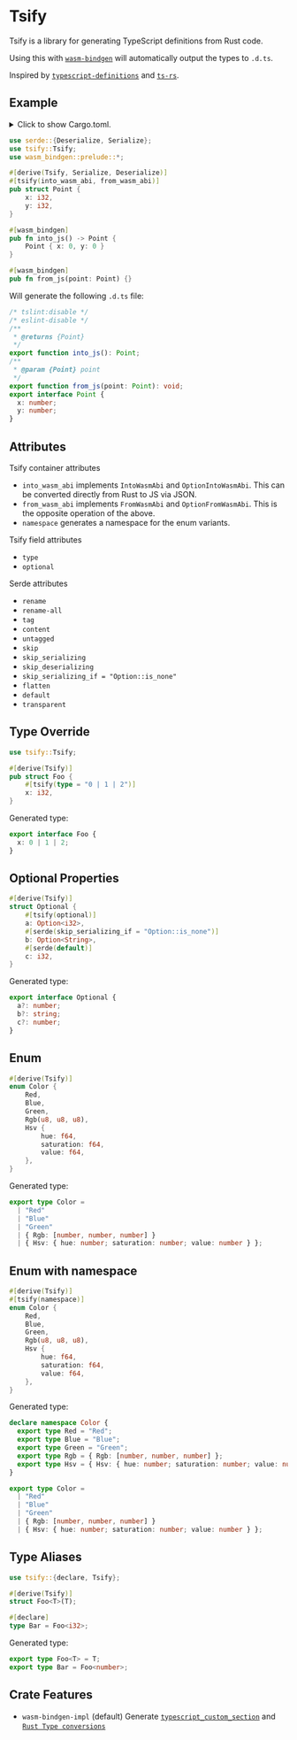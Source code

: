 # Tsify

Tsify is a library for generating TypeScript definitions from Rust code.

Using this with [`wasm-bindgen`](https://github.com/rustwasm/wasm-bindgen) will automatically output the types to `.d.ts`.

Inspired by [`typescript-definitions`](https://github.com/arabidopsis/typescript-definitions) and [`ts-rs`](https://github.com/Aleph-Alpha/ts-rs).

## Example

<details>
<summary>
Click to show Cargo.toml.
</summary>

```toml
[dependencies]
tsify = "0.3"
serde = { version = "1.0", features = ["derive"] }
wasm-bindgen = { version = "0.2", features = ["serde-serialize"] }
```

</details>

```rust
use serde::{Deserialize, Serialize};
use tsify::Tsify;
use wasm_bindgen::prelude::*;

#[derive(Tsify, Serialize, Deserialize)]
#[tsify(into_wasm_abi, from_wasm_abi)]
pub struct Point {
    x: i32,
    y: i32,
}

#[wasm_bindgen]
pub fn into_js() -> Point {
    Point { x: 0, y: 0 }
}

#[wasm_bindgen]
pub fn from_js(point: Point) {}
```

Will generate the following `.d.ts` file:

```ts
/* tslint:disable */
/* eslint-disable */
/**
 * @returns {Point}
 */
export function into_js(): Point;
/**
 * @param {Point} point
 */
export function from_js(point: Point): void;
export interface Point {
  x: number;
  y: number;
}
```

## Attributes

Tsify container attributes

- `into_wasm_abi` implements `IntoWasmAbi` and `OptionIntoWasmAbi`. This can be converted directly from Rust to JS via JSON.
- `from_wasm_abi` implements `FromWasmAbi` and `OptionFromWasmAbi`. This is the opposite operation of the above.
- `namespace` generates a namespace for the enum variants.

Tsify field attributes

- `type`
- `optional`

Serde attributes

- `rename`
- `rename-all`
- `tag`
- `content`
- `untagged`
- `skip`
- `skip_serializing`
- `skip_deserializing`
- `skip_serializing_if = "Option::is_none"`
- `flatten`
- `default`
- `transparent`

## Type Override

```rust
use tsify::Tsify;

#[derive(Tsify)]
pub struct Foo {
    #[tsify(type = "0 | 1 | 2")]
    x: i32,
}
```

Generated type:

```ts
export interface Foo {
  x: 0 | 1 | 2;
}
```

## Optional Properties

```rust
#[derive(Tsify)]
struct Optional {
    #[tsify(optional)]
    a: Option<i32>,
    #[serde(skip_serializing_if = "Option::is_none")]
    b: Option<String>,
    #[serde(default)]
    c: i32,
}
```

Generated type:

```ts
export interface Optional {
  a?: number;
  b?: string;
  c?: number;
}
```

## Enum

```rust
#[derive(Tsify)]
enum Color {
    Red,
    Blue,
    Green,
    Rgb(u8, u8, u8),
    Hsv {
        hue: f64,
        saturation: f64,
        value: f64,
    },
}
```

Generated type:

```ts
export type Color =
  | "Red"
  | "Blue"
  | "Green"
  | { Rgb: [number, number, number] }
  | { Hsv: { hue: number; saturation: number; value: number } };
```

## Enum with namespace

```rust
#[derive(Tsify)]
#[tsify(namespace)]
enum Color {
    Red,
    Blue,
    Green,
    Rgb(u8, u8, u8),
    Hsv {
        hue: f64,
        saturation: f64,
        value: f64,
    },
}
```

Generated type:

```ts
declare namespace Color {
  export type Red = "Red";
  export type Blue = "Blue";
  export type Green = "Green";
  export type Rgb = { Rgb: [number, number, number] };
  export type Hsv = { Hsv: { hue: number; saturation: number; value: number } };
}

export type Color =
  | "Red"
  | "Blue"
  | "Green"
  | { Rgb: [number, number, number] }
  | { Hsv: { hue: number; saturation: number; value: number } };
```

## Type Aliases

```rust
use tsify::{declare, Tsify};

#[derive(Tsify)]
struct Foo<T>(T);

#[declare]
type Bar = Foo<i32>;
```

Generated type:

```ts
export type Foo<T> = T;
export type Bar = Foo<number>;
```

## Crate Features

- `wasm-bindgen-impl` (default) Generate
  [`typescript_custom_section`](https://rustwasm.github.io/docs/wasm-bindgen/reference/attributes/on-rust-exports/typescript_custom_section.html)
  and
  [`Rust Type conversions`](https://rustwasm.github.io/docs/wasm-bindgen/contributing/design/rust-type-conversions.html)
